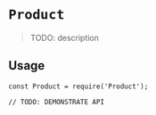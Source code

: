 # `Product`

> TODO: description

## Usage

```
const Product = require('Product');

// TODO: DEMONSTRATE API
```
